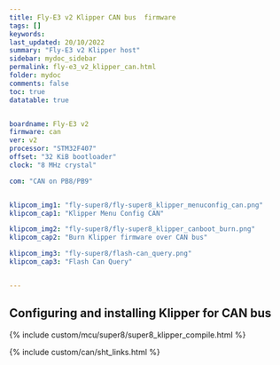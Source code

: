 ```yaml
---
title: Fly-E3 v2 Klipper CAN bus  firmware
tags: []
keywords: 
last_updated: 20/10/2022
summary: "Fly-E3 v2 Klipper host"
sidebar: mydoc_sidebar
permalink: fly-e3_v2_klipper_can.html
folder: mydoc
comments: false
toc: true
datatable: true


boardname: Fly-E3 v2
firmware: can
ver: v2
processor: "STM32F407"
offset: "32 KiB bootloader"
clock: "8 MHz crystal"

com: "CAN on PB8/PB9"


klipcom_img1: "fly-super8/fly-super8_klipper_menuconfig_can.png"
klipcom_cap1: "Klipper Menu Config CAN"

klipcom_img2: "fly-super8/fly-super8_klipper_canboot_burn.png"
klipcom_cap2: "Burn Klipper firmware over CAN bus"

klipcom_img3: "fly-super8/flash-can_query.png"
klipcom_cap3: "Flash Can Query"


---
```


## Configuring and installing Klipper for CAN bus

{% include custom/mcu/super8/super8_klipper_compile.html %}

{% include custom/can/sht_links.html %}

